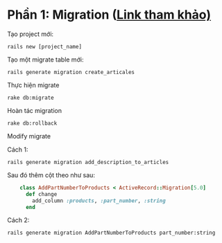 
# Phần 1: Migration ([Link tham khảo)](http://guides.rubyonrails.org/active_record_migrations.html) 
Tạo project mới: 

```	rails new [project_name] ```

Tạo một migrate table mới:

``` rails generate migration create_articales ```

Thực hiện migrate 

```rake db:migrate```

Hoàn tác migration

```rake db:rollback```

Modify migrate 

Cách 1:

``` rails generate migration add_description_to_articles ```

Sau đó thêm cột theo như sau:
```ruby
    class AddPartNumberToProducts < ActiveRecord::Migration[5.0]
      def change
        add_column :products, :part_number, :string
      end
```
Cách 2: 

```rails generate migration AddPartNumberToProducts part_number:string```
